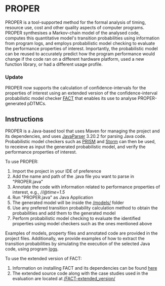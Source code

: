 # PROPER

PROPER is a tool-supported method for the formal analysis of timing, resource use, cost and other quality aspects of computer programs. PROPER synthesises a Markov-chain model of the analysed code, computes this quantitative model's transition probabilities using information from program logs, and employs probabilistic model checking to evaluate the performance properties of interest. Importantly, the probabilistic model can be reused to accurately predict how the program performance would change if the code ran on a different hardware platform, used a new function library, or had a different usage profile.

### Update
PROPER now supports the calculation of confidence-intervals for the properties of interest using an extended version of the confidence-interval probabilistic model checker [FACT](https://www-users.cs.york.ac.uk/~cap/FACT/) that enables its use to analyse PROPER-generated pDTMCs.

## Instructions

PROPER is a Java-based tool that uses Maven for managing the project and its dependencies, and uses [JavaParser](https://javaparser.org/) 3.20.2 for parsing Java code. Probabilistic model checkers such as [PRISM](https://www.prismmodelchecker.org/) and [Storm](https://www.stormchecker.org/) can then be used, to receieve as input the generated probabilistic model, and verify the performance properties of interest.

To use PROPER:
1. Import the project in your IDE of preference
2. Add the name and path of the .java file you want to parse in "PROPER.java"
3. Annotate the code with information related to performance properties of interest, e.g., *//@time=1.5*
4. Run "PROPER.java" as Java Application
3. The generated model will be inside the [/models/](https://github.com/is742/PROPER/tree/master/models/) folder
4. Use any prefered transition probability calculation method to obtain the probabilities and add them to the generated model
5. Perform probabilistic model checking to evaluate the identified properties using model checkers such as the ones mentioned above

Examples of models, property files and annotated code are provided in the project files. Additionally, we provide examples of how to extract the transition probabilities by simulating the execution of the selected Java code, using program [logs](https://github.com/is742/PROPER/tree/master/logs/).

To use the extended version of FACT:
1. Information on installing FACT and its dependencies can be found [here](https://www-users.cs.york.ac.uk/~cap/FACT/gettingstarted.html)
2. The extended source code along with the case studies used in the evaluation are located at [/FACT-extended_version/](https://github.com/is742/PROPER/tree/master/FACT-extended_version/)  
